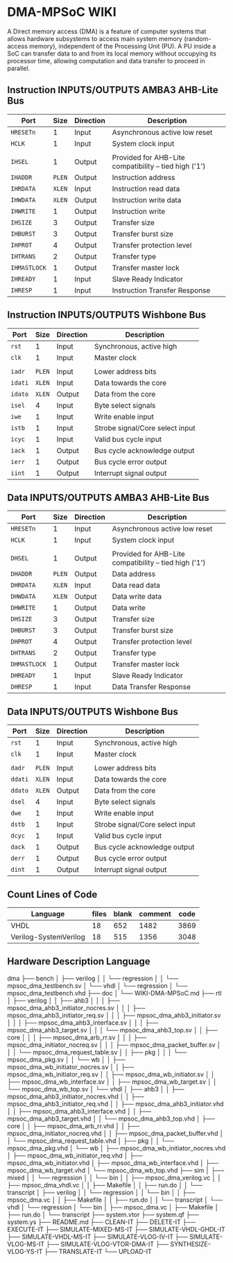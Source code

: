 # DMA-MPSoC WIKI

A Direct memory access (DMA) is a feature of computer systems that allows hardware subsystems to access main system memory (random-access memory), independent of the Processing Unit (PU). A PU inside a SoC can transfer data to and from its local memory without occupying its processor time, allowing computation and data transfer to proceed in parallel.


## Instruction INPUTS/OUTPUTS AMBA3 AHB-Lite Bus

| Port         |  Size  | Direction | Description                                           |
| -------------| ------ | --------- | ----------------------------------------------------- |
| `HRESETn`    |    1   |   Input   | Asynchronous active low reset                         |
| `HCLK`       |    1   |   Input   | System clock input                                    |
|              |        |           |                                                       |
| `IHSEL`      |    1   |   Output  | Provided for AHB-Lite compatibility – tied high ('1') |
| `IHADDR`     | `PLEN` |   Output  | Instruction address                                   |
| `IHRDATA`    | `XLEN` |   Input   | Instruction read data                                 |
| `IHWDATA`    | `XLEN` |   Output  | Instruction write data                                |
| `IHWRITE`    |    1   |   Output  | Instruction write                                     |
| `IHSIZE`     |    3   |   Output  | Transfer size                                         |
| `IHBURST`    |    3   |   Output  | Transfer burst size                                   |
| `IHPROT`     |    4   |   Output  | Transfer protection level                             |
| `IHTRANS`    |    2   |   Output  | Transfer type                                         |
| `IHMASTLOCK` |    1   |   Output  | Transfer master lock                                  |
| `IHREADY`    |    1   |   Input   | Slave Ready Indicator                                 |
| `IHRESP`     |    1   |   Input   | Instruction Transfer Response                         |


## Instruction INPUTS/OUTPUTS Wishbone Bus

| Port    |  Size  | Direction | Description                     |
| --------| ------ | --------- | ------------------------------- |
| `rst`   |    1   |   Input   | Synchronous, active high        |
| `clk`   |    1   |   Input   | Master clock                    |
|         |        |           |                                 |
| `iadr`  | `PLEN` |   Input   | Lower address bits              |
| `idati` | `XLEN` |   Input   | Data towards the core           |
| `idato` | `XLEN` |   Output  | Data from the core              |
| `isel`  |    4   |   Input   | Byte select signals             |
| `iwe`   |    1   |   Input   | Write enable input              |
| `istb`  |    1   |   Input   | Strobe signal/Core select input |
| `icyc`  |    1   |   Input   | Valid bus cycle input           |
| `iack`  |    1   |   Output  | Bus cycle acknowledge output    |
| `ierr`  |    1   |   Output  | Bus cycle error output          |
| `iint`  |    1   |   Output  | Interrupt signal output         |


## Data INPUTS/OUTPUTS AMBA3 AHB-Lite Bus

| Port         |  Size  | Direction | Description                                           |
| -------------| ------ | --------- | ----------------------------------------------------- |
| `HRESETn`    |    1   |   Input   | Asynchronous active low reset                         |
| `HCLK`       |    1   |   Input   | System clock input                                    |
|              |        |           |                                                       |
| `DHSEL`      |    1   |   Output  | Provided for AHB-Lite compatibility – tied high ('1') |
| `DHADDR`     | `PLEN` |   Output  | Data address                                          |
| `DHRDATA`    | `XLEN` |   Input   | Data read data                                        |
| `DHWDATA`    | `XLEN` |   Output  | Data write data                                       |
| `DHWRITE`    |    1   |   Output  | Data write                                            |
| `DHSIZE`     |    3   |   Output  | Transfer size                                         |
| `DHBURST`    |    3   |   Output  | Transfer burst size                                   |
| `DHPROT`     |    4   |   Output  | Transfer protection level                             |
| `DHTRANS`    |    2   |   Output  | Transfer type                                         |
| `DHMASTLOCK` |    1   |   Output  | Transfer master lock                                  |
| `DHREADY`    |    1   |   Input   | Slave Ready Indicator                                 |
| `DHRESP`     |    1   |   Input   | Data Transfer Response                                |


## Data INPUTS/OUTPUTS Wishbone Bus

| Port    |  Size  | Direction | Description                     |
| --------| ------ | --------- | ------------------------------- |
| `rst`   |    1   |   Input   | Synchronous, active high        |
| `clk`   |    1   |   Input   | Master clock                    |
|         |        |           |                                 |
| `dadr`  | `PLEN` |   Input   | Lower address bits              |
| `ddati` | `XLEN` |   Input   | Data towards the core           |
| `ddato` | `XLEN` |   Output  | Data from the core              |
| `dsel`  |    4   |   Input   | Byte select signals             |
| `dwe`   |    1   |   Input   | Write enable input              |
| `dstb`  |    1   |   Input   | Strobe signal/Core select input |
| `dcyc`  |    1   |   Input   | Valid bus cycle input           |
| `dack`  |    1   |   Output  | Bus cycle acknowledge output    |
| `derr`  |    1   |   Output  | Bus cycle error output          |
| `dint`  |    1   |   Output  | Interrupt signal output         |


## Count Lines of Code

|Language              | files | blank | comment | code |
| ---------------------| ----- | ----- | ------- | ---- |
|VHDL                  |    18 |   652 |    1482 | 3869 |
|Verilog-SystemVerilog |    18 |   515 |    1356 | 3048 |


## Hardware Description Language

dma
├── bench
│   ├── verilog
│   │   └── regression
│   │       └── mpsoc_dma_testbench.sv
│   └── vhdl
│       └── regression
│           └── mpsoc_dma_testbench.vhd
├── doc
│ └── WIKI-DMA-MPSoC.md
├── rtl
│   ├── verilog
│   │   ├── ahb3
│   │   │   ├── mpsoc_dma_ahb3_initiator_nocres.sv
│   │   │   ├── mpsoc_dma_ahb3_initiator_req.sv
│   │   │   ├── mpsoc_dma_ahb3_initiator.sv
│   │   │   ├── mpsoc_dma_ahb3_interface.sv
│   │   │   ├── mpsoc_dma_ahb3_target.sv
│   │   │   └── mpsoc_dma_ahb3_top.sv
│   │   ├── core
│   │   │   ├── mpsoc_dma_arb_rr.sv
│   │   │   ├── mpsoc_dma_initiator_nocreq.sv
│   │   │   ├── mpsoc_dma_packet_buffer.sv
│   │   │   └── mpsoc_dma_request_table.sv
│   │   ├── pkg
│   │   │   └── mpsoc_dma_pkg.sv
│   │   └── wb
│   │       ├── mpsoc_dma_wb_initiator_nocres.sv
│   │       ├── mpsoc_dma_wb_initiator_req.sv
│   │       ├── mpsoc_dma_wb_initiator.sv
│   │       ├── mpsoc_dma_wb_interface.sv
│   │       ├── mpsoc_dma_wb_target.sv
│   │       └── mpsoc_dma_wb_top.sv
│   └── vhdl
│       ├── ahb3
│       │   ├── mpsoc_dma_ahb3_initiator_nocres.vhd
│       │   ├── mpsoc_dma_ahb3_initiator_req.vhd
│       │   ├── mpsoc_dma_ahb3_initiator.vhd
│       │   ├── mpsoc_dma_ahb3_interface.vhd
│       │   ├── mpsoc_dma_ahb3_target.vhd
│       │   └── mpsoc_dma_ahb3_top.vhd
│       ├── core
│       │   ├── mpsoc_dma_arb_rr.vhd
│       │   ├── mpsoc_dma_initiator_nocreq.vhd
│       │   ├── mpsoc_dma_packet_buffer.vhd
│       │   └── mpsoc_dma_request_table.vhd
│       ├── pkg
│       │   └── mpsoc_dma_pkg.vhd
│       └── wb
│           ├── mpsoc_dma_wb_initiator_nocres.vhd
│           ├── mpsoc_dma_wb_initiator_req.vhd
│           ├── mpsoc_dma_wb_initiator.vhd
│           ├── mpsoc_dma_wb_interface.vhd
│           ├── mpsoc_dma_wb_target.vhd
│           └── mpsoc_dma_wb_top.vhd
├── sim
│   ├── mixed
│   │   └── regression
│   │       └── bin
│   │           ├── mpsoc_dma_verilog.vc
│   │           ├── mpsoc_dma_vhdl.vc
│   │           ├── Makefile
│   │           ├── run.do
│   │           └── transcript
│   ├── verilog
│   │   └── regression
│   │       └── bin
│   │           ├── mpsoc_dma.vc
│   │           ├── Makefile
│   │           ├── run.do
│   │           └── transcript
│   └── vhdl
│       └── regression
│           └── bin
│               ├── mpsoc_dma.vc
│               ├── Makefile
│               ├── run.do
│               └── transcript
├── system.vtor
├── system.qf
├── system.ys
├── README.md
├── CLEAN-IT
├── DELETE-IT
├── EXECUTE-IT
├── SIMULATE-MIXED-MS-IT
├── SIMULATE-VHDL-GHDL-IT
├── SIMULATE-VHDL-MS-IT
├── SIMULATE-VLOG-IV-IT
├── SIMULATE-VLOG-MS-IT
├── SIMULATE-VLOG-VTOR-DMA-IT
├── SYNTHESIZE-VLOG-YS-IT
├── TRANSLATE-IT
└── UPLOAD-IT


